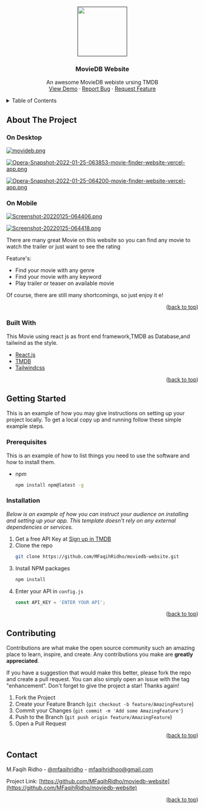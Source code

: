 <div id="top"></div>
<!--
*** Thanks for checking out the Best-README-Template. If you have a suggestion
*** that would make this better, please fork the repo and create a pull request
*** or simply open an issue with the tag "enhancement".
*** Don't forget to give the project a star!
*** Thanks again! Now go create something AMAZING! :D
-->



<!-- PROJECT SHIELDS -->
<!--
*** I'm using markdown "reference style" links for readability.
*** Reference links are enclosed in brackets [ ] instead of parentheses ( ).
*** See the bottom of this document for the declaration of the reference variables
*** for contributors-url, forks-url, etc. This is an optional, concise syntax you may use.
*** https://www.markdownguide.org/basic-syntax/#reference-style-links
-->



<!-- PROJECT LOGO -->
<br />
<div align="center">
  <a href="">
    <img width="130" src="https://i.postimg.cc/VLngNHzB/moviedb-icon.png"/>
  </a>
  <h3 align="center">MovieDB Website</h3>

  <p align="center">
    An awesome MovieDB webiste ursing TMDB
    <br />
    <a href="https://movie-finder-website.vercel.app">View Demo</a>
    ·
    <a href="https://github.com/MFaqihRidho/moviedb-website/issues">Report Bug</a>
    ·
    <a href="https://github.com/MFaqihRidho/moviedb-website/issues">Request Feature</a>
  </p>
</div>



<!-- TABLE OF CONTENTS -->
<details>
  <summary>Table of Contents</summary>
  <ol>
    <li>
      <a href="#about-the-project">About The Project</a>
      <ul>
        <li><a href="#built-with">Built With</a></li>
      </ul>
    </li>
    <li>
      <a href="#getting-started">Getting Started</a>
      <ul>
        <li><a href="#prerequisites">Prerequisites</a></li>
        <li><a href="#installation">Installation</a></li>
      </ul>
    </li>
    <li><a href="#contributing">Contributing</a></li>
    <li><a href="#contact">Contact</a></li>
  </ol>
</details>



<!-- ABOUT THE PROJECT -->
## About The Project
### On Desktop
[![movideb.png](https://i.postimg.cc/LX5v69sn/movideb.png)](https://postimg.cc/xJrL6SM2)

[![Opera-Snapshot-2022-01-25-063853-movie-finder-website-vercel-app.png](https://i.postimg.cc/zGYdSYxc/Opera-Snapshot-2022-01-25-063853-movie-finder-website-vercel-app.png)](https://postimg.cc/bsLHpWcx)

[![Opera-Snapshot-2022-01-25-064200-movie-finder-website-vercel-app.png](https://i.postimg.cc/3J2MHB6z/Opera-Snapshot-2022-01-25-064200-movie-finder-website-vercel-app.png)](https://postimg.cc/4m426zX1)

### On Mobile

[![Screenshot-20220125-064406.png](https://i.postimg.cc/vZGKwd56/Screenshot-20220125-064406.png)](https://postimg.cc/VdHgXpGY)

[![Screenshot-20220125-064418.png](https://i.postimg.cc/9Mw8YXHs/Screenshot-20220125-064418.png)](https://postimg.cc/N9YkgcMx)


There are many great Movie on this website so you can find any movie to watch the trailer or just want to see the rating

Feature's:
* Find your movie with any genre
* Find your movie with any keyword
* Play trailer or teaser on available movie

Of course, there are still many shortcomings, so just enjoy it
e!



<p align="right">(<a href="#top">back to top</a>)</p>



### Built With

This Movie using react js as front end framework,TMDB as Database,and tailwind as the style.

* [React.js](https://reactjs.org/)
* [TMDB](https://www.themoviedb.org)
* [Tailwindcss](https://tailwindcss.com)


<p align="right">(<a href="#top">back to top</a>)</p>



<!-- GETTING STARTED -->
## Getting Started

This is an example of how you may give instructions on setting up your project locally.
To get a local copy up and running follow these simple example steps.

### Prerequisites

This is an example of how to list things you need to use the software and how to install them.
* npm
  ```sh
  npm install npm@latest -g
  ```

### Installation

_Below is an example of how you can instruct your audience on installing and setting up your app. This template doesn't rely on any external dependencies or services._

1. Get a free API Key at [Sign up in TMDB](https://www.themoviedb.org/signup)
2. Clone the repo
   ```sh
   git clone https://github.com/MFaqihRidho/moviedb-website.git
   ```
3. Install NPM packages
   ```sh
   npm install
   ```
4. Enter your API in `config.js`
   ```js
   const API_KEY = 'ENTER YOUR API';
   ```

<p align="right">(<a href="#top">back to top</a>)</p>


<!-- CONTRIBUTING -->
## Contributing

Contributions are what make the open source community such an amazing place to learn, inspire, and create. Any contributions you make are **greatly appreciated**.

If you have a suggestion that would make this better, please fork the repo and create a pull request. You can also simply open an issue with the tag "enhancement".
Don't forget to give the project a star! Thanks again!

1. Fork the Project
2. Create your Feature Branch (`git checkout -b feature/AmazingFeature`)
3. Commit your Changes (`git commit -m 'Add some AmazingFeature'`)
4. Push to the Branch (`git push origin feature/AmazingFeature`)
5. Open a Pull Request

<p align="right">(<a href="#top">back to top</a>)</p>


<!-- CONTACT -->
## Contact

M.Faqih Ridho - [@mfaqihridho](https://www.instagram.com/mfaqihridho/) - mfaqihridhoo@gmail.com

Project Link: [https://github.com/MFaqihRidho/moviedb-website](https://github.com/MFaqihRidho/moviedb-website)

<p align="right">(<a href="#top">back to top</a>)</p>
